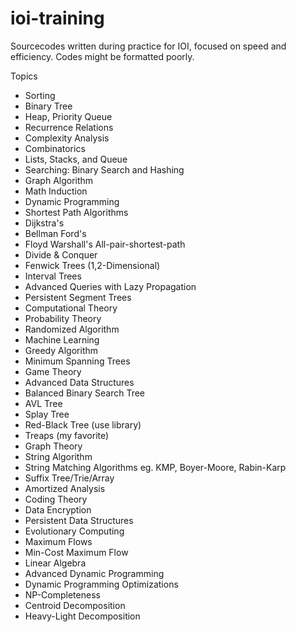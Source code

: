 # ioi-training
Sourcecodes written during practice for IOI, focused on speed and efficiency. Codes might be formatted poorly.

Topics
- Sorting
- Binary Tree
- Heap, Priority Queue
- Recurrence Relations
- Complexity Analysis
- Combinatorics
- Lists, Stacks, and Queue
- Searching: Binary Search and Hashing
- Graph Algorithm
- Math Induction
- Dynamic Programming
- Shortest Path Algorithms
 - Dijkstra's
 - Bellman Ford's
 - Floyd Warshall's All-pair-shortest-path
- Divide & Conquer
- Fenwick Trees (1,2-Dimensional)
- Interval Trees
 - Advanced Queries with Lazy Propagation
 - Persistent Segment Trees
- Computational Theory
- Probability Theory
- Randomized Algorithm
- Machine Learning
- Greedy Algorithm
- Minimum Spanning Trees
- Game Theory
- Advanced Data Structures
- Balanced Binary Search Tree
 - AVL Tree
 - Splay Tree
 - Red-Black Tree (use library)
 - Treaps (my favorite)
- Graph Theory
- String Algorithm
 - String Matching Algorithms eg. KMP, Boyer-Moore, Rabin-Karp
 - Suffix Tree/Trie/Array
- Amortized Analysis
- Coding Theory
- Data Encryption
- Persistent Data Structures
- Evolutionary Computing
- Maximum Flows
 - Min-Cost Maximum Flow
- Linear Algebra
- Advanced Dynamic Programming
 - Dynamic Programming Optimizations
- NP-Completeness
- Centroid Decomposition
- Heavy-Light Decomposition
